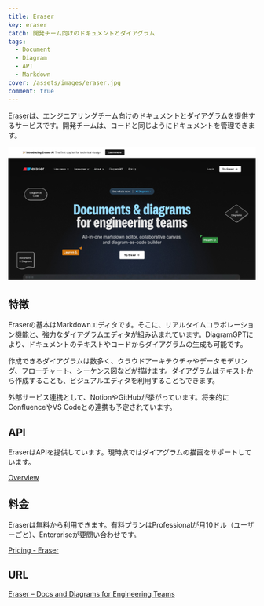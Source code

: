 ```yaml
---
title: Eraser
key: eraser
catch: 開発チーム向けのドキュメントとダイアグラム
tags:
  - Document
  - Diagram
  - API
  - Markdown
cover: /assets/images/eraser.jpg
comment: true
---
```


[Eraser](https://www.eraser.io/)は、エンジニアリングチーム向けのドキュメントとダイアグラムを提供するサービスです。開発チームは、コードと同じようにドキュメントを管理できます。

[![EraserのWebサイト](/assets/images/eraser.jpg)](https://www.eraser.io/)

<!--more-->

## 特徴

Eraserの基本はMarkdownエディタです。そこに、リアルタイムコラボレーション機能と、強力なダイアグラムエディタが組み込まれています。DiagramGPTにより、ドキュメントのテキストやコードからダイアグラムの生成も可能です。

作成できるダイアグラムは数多く、クラウドアーキテクチャやデータモデリング、フローチャート、シーケンス図などが描けます。ダイアグラムはテキストから作成することも、ビジュアルエディタを利用することもできます。

外部サービス連携として、NotionやGitHubが挙がっています。将来的にConfluenceやVS Codeとの連携も予定されています。

## API

EraserはAPIを提供しています。現時点ではダイアグラムの描画をサポートしています。

[Overview](https://docs.eraser.io/reference/getting-started)

## 料金

Eraserは無料から利用できます。有料プランはProfessionalが月10ドル（ユーザーごと）、Enterpriseが要問い合わせです。

[Pricing - Eraser](https://www.eraser.io/pricing)

## URL

[Eraser – Docs and Diagrams for Engineering Teams](https://www.eraser.io/)
